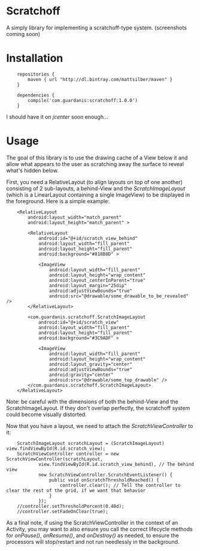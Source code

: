 # Scratchoff

A simply library for implementing a scratchoff-type system. (screenshots coming soon)

# Installation

```
    repositories {
        maven { url "http://dl.bintray.com/mattsilber/maven" }
    }

    dependencies {
        compile('com.guardanis:scratchoff:1.0.0')
    }
```

I should have it on *jcenter* soon enough...

# Usage

The goal of this library is to use the drawing cache of a View below it and allow what appears to the user as scratching away the surface to reveal what's hidden below. 

First, you need a RelativeLayout (to align layouts on top of one another) consisting of 2 sub-layouts, a behind-View and the *ScratchImageLayout* (which is a LinearLayout containing a single ImageView) to be displayed in the foreground. Here is a simple example:

```
    <RelativeLayout
        android:layout_width="match_parent"
        android:layout_height="match_parent" >

        <RelativeLayout
            android:id="@+id/scratch_view_behind"
            android:layout_width="fill_parent"
            android:layout_height="fill_parent"
            android:background="#818B8D" >

            <ImageView
                android:layout_width="fill_parent"
                android:layout_height="wrap_content"
                android:layout_centerInParent="true"
                android:layout_margin="25dip"
                android:adjustViewBounds="true"
                android:src="@drawable/some_drawable_to_be_revealed" />
        </RelativeLayout>

        <com.guardanis.scratchoff.ScratchImageLayout
            android:id="@+id/scratch_view"
            android:layout_width="fill_parent"
            android:layout_height="fill_parent"
            android:background="#3C9ADF" >

            <ImageView
                android:layout_width="fill_parent"
                android:layout_height="wrap_content"
                android:layout_gravity="center"
                android:adjustViewBounds="true"
                android:gravity="center"
                android:src="@drawable/some_top_drawable" />
        </com.guardanis.scratchoff.ScratchImageLayout>
    </RelativeLayout>
```

Note: be careful with the dimensions of both the behind-View and the ScratchImageLayout. If they don't overlap perfectly, the scratchoff system could become visually distorted.

Now that you have a layout, we need to attach the *ScratchViewController* to it:

```
    ScratchImageLayout scratchLayout = (ScratchImageLayout) view.findViewById(R.id.scratch_view);
    ScratchViewController controller = new ScratchViewController(scratchLayout,
            view.findViewById(R.id.scratch_view_behind), // The behind view
            new ScratchViewController.ScratchEventListener() {
                public void onScratchThresholdReached() {
                    controller.clear(); // Tell the controller to clear the rest of the grid, if we want that behavior  
                }
            });
    //controller.setThresholdPercent(0.40d); 
    //controller.setFadeOnClear(true);
```

As a final note, if using the ScratchViewController in the context of an Activity, you may want to also ensure you call the correct lifecycle methods for *onPause()*, *onResume()*, and *onDestroy()* as needed, to ensure the processors will stop/restart and not run needlessly in the background.


